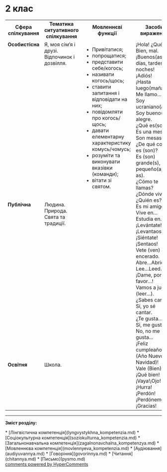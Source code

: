 <div id="hypercomments_widget" class="js-hypercomments-widget invisible"></div>

# 2 клас

<table>
  <tr>
    <td width="10%" align="center"><b>Сфера спілкування</b></td>
    <td width="10%" align="center"><b>Тематика ситуативного спілкування</b></td>
    <td width="40%" align="center"><b>Мовленнєві функції</b></td>
    <td width="60%" align="center"><b>Засоби вираження</b></td>
  </tr>
  <tr>
    <td width="10%" style="vertical-align:top !important;">
<b>Особистісна</b></td>
    <td width="10%" style="vertical-align:top !important;">
Я, моя сім’я і друзі.<br>
Відпочинок і дозвілля.<br>
</td>
    <td width="40%" style="vertical-align:top !important;" rowspan="3">
<ul type="disc">
<li>Привітатися;</li>
<li>попрощатися;</li>
<li>представити себе/когось;</li>
<li>називати когось/щось;</li>
<li>ставити запитання і відповідати на них;</li>
<li>повідомляти про когось/щось;</li>
<li>давати елементарну характеристику комусь/чомусь;</li>
<li>розуміти та виконувати вказівки (команди);</li>
<li>вітати зі святом.</li>
</ul>
</td>
    <td width="60%" style="vertical-align:top !important;" rowspan="3">
¡Hola! ¿Qué tal? Bien, mal.<br>
¡Buenos(as) días, tardes, noches! <br>
¡Adiós!<br>
¡Hasta luego(mañana)!<br>
Me llamo…<br>
Soy ucraniano(a). <br>
Soy bueno(a), alegre.<br>
¿Qué es(son)?<br>
Es una mesa. Son mesas.<br>
¿De qué color es (son)?<br>
Es (son) grande(s), pequeño(a, os, as).<br>
¿Cómo te llamas?<br>
¿Dónde vives?<br>
¿Quién es?<br>
Es mi amigo.<br>
Vive en…<br>
Estudia en…<br>
¡Levántate! ¡Levantaos!<br>
¡Siéntate! ¡Sentaos!<br>
Vete (ven) al encerado. Abre…Abrid…<br>
Lee…Leed…<br>
¡Dame, por favor...!<br>
Vamos a jugar (leer…).<br>
¿Sabes cantar? Sí, yo sé cantar.<br>
¿Te gusta…? <br>
Sí, me gusta…<br>
No, no me gusta…<br>
¡Feliz cumpleaños (Año Nuevo, Navidad)!<br>
Vale (Bien).<br>
¡Qué bien!<br>
¡Vaya!¡Ojo! ¡Hurra!<br>
¡Perdón!<br>
¡Perdóneme!<br>
¡Gracias!<br>
</td>
  </tr>
<tr>
    <td width="10%" style="vertical-align:top !important;">
<b>Публічна</b></td>
    <td width="10%" style="vertical-align:top !important;">
Людина.<br>
Природа.<br>
Свята та традиції.</td>
</tr>
<tr>
    <td width="10%" style="vertical-align:top !important;">
<b>Освітня</b></td>
    <td width="10%" style="vertical-align:top !important;">
Школа.</td>
</tr>
</table>

<hr>
<p><b>Зміст розділу:</b></p>
   * [Лінгвістична компетенція](lyngvystykhna_kompetenzia.md)
   * [Соціокультурна компетенція](soziokulturna_kompetenzia.md)
   * [Загальнонавчальна компетенція](zagalnonavchalna_kompetenzya.md)
   * [Мовленнєва компетенція](movlennyeva_kompetenzia.md)
       * [Аудіювання](audiyuvannya.md)
       * [Говоріння](govorinnya.md)
       * [Читання](chitannya.md)
       * [Письмо](pysmo.md)

<div class="js-hypercomments-container">
    <a href="http://hypercomments.com" class="hc-link" title="comments widget">comments powered by HyperComments</a>
</div>
